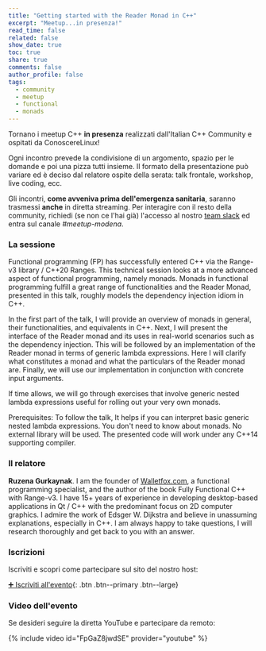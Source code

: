 ```yaml
---
title: "Getting started with the Reader Monad in C++"
excerpt: "Meetup...in presenza!"
read_time: false
related: false
show_date: true
toc: true
share: true
comments: false
author_profile: false
tags:
  - community
  - meetup
  - functional
  - monads
---
```


Tornano i meetup C++ **in presenza** realizzati dall'Italian C++ Community e ospitati da ConoscereLinux!

Ogni incontro prevede la condivisione di un argomento, spazio per le domande e poi una pizza tutti insieme.
Il formato della presentazione può variare ed è deciso dal relatore ospite della serata: talk frontale, workshop, live coding, ecc.

Gli incontri, **come avveniva prima dell'emergenza sanitaria**, saranno trasmessi **anche** in diretta streaming. Per interagire con il resto della community, richiedi (se non ce l'hai già) l'accesso al nostro [team slack](https://italiancpp.org/join) ed entra sul canale *#meetup-modena*.

### La sessione

Functional programming (FP) has successfully entered C++ via the Range-v3 library / C++20 Ranges.  This technical session looks at a more advanced aspect of functional programming, namely monads. Monads in functional programming fulfill a great range of functionalities and the Reader Monad, presented in this talk, roughly models the dependency injection idiom in C++. 

In the first part of the talk, I will provide an overview of monads in general, their functionalities, and equivalents in C++.  Next, I will present the interface of the Reader monad and its uses in real-world scenarios such as the dependency injection. This will be followed by an implementation of the Reader monad in terms of generic lambda expressions. Here I will clarify what constitutes a monad and what the particulars of the Reader monad are. Finally, we will use our implementation in conjunction with concrete input arguments.

If time allows, we will go through exercises that involve generic nested lambda expressions useful for rolling out your very own monads.

Prerequisites: To follow the talk, It helps if you can interpret basic generic nested lambda expressions. You don't need to know about monads. No external library will be used. The presented code will work under any C++14 supporting compiler.

### Il relatore

**Ruzena Gurkaynak**. I am the founder of [Walletfox.com](http://walletfox.com/), a functional programming specialist, and the author of the book Fully Functional C++ with Range-v3. I have 15+ years of experience in developing desktop-based applications in Qt / C++ with the predominant focus on 2D computer graphics. I admire the work of Edsger W. Dijkstra and believe in unassuming explanations, especially in C++. I am always happy to take questions, I will research thoroughly and get back to you with an answer.

### Iscrizioni

Iscriviti e scopri come partecipare sul sito del nostro host:

[➕ Iscriviti all'evento](https://conoscerelinux.org/courses/meetupcpp_1221/){: .btn .btn--primary .btn--large}

### Video dell'evento

Se desideri seguire la diretta YouTube e partecipare da remoto:

{% include video id="FpGaZ8jwdSE" provider="youtube" %}
